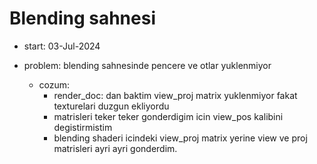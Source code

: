 # Blending sahnesi
- start: 03-Jul-2024

- problem: blending sahnesinde pencere ve otlar yuklenmiyor
    - cozum: 
        - render_doc: dan baktim view_proj matrix yuklenmiyor fakat texturelari duzgun ekliyordu
        - matrisleri teker teker gonderdigim icin view_pos kalibini degistirmistim 
        - blending shaderi icindeki view_proj matrix yerine view ve proj matrisleri ayri ayri gonderdim.